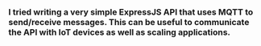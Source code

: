 ### I tried writing a very simple ExpressJS API that uses MQTT to send/receive messages. This can be useful to communicate the API with IoT devices as well as scaling applications.
